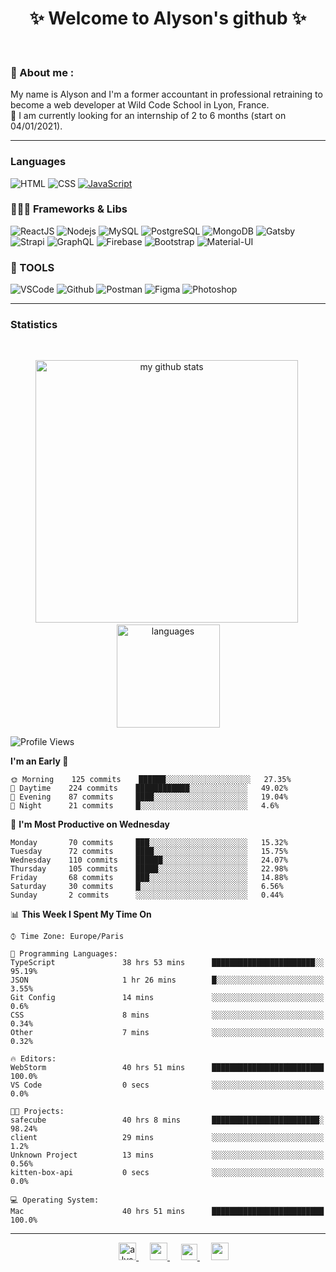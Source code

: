 <h1 align="center">
 ✨ Welcome to Alyson's github ✨
</h1>

<br/>

### 📖 About me :

My name is Alyson and I'm a former accountant in professional retraining to become a web developer at Wild Code School in Lyon, France. <br/>
🎯  I am currently looking for an internship of 2 to 6 months (start on 04/01/2021).

---

### Languages

![HTML](https://img.shields.io/badge/-HTML5-fff?&logo=HTML5)
![CSS](https://img.shields.io/badge/-CSS-fff?&logo=CSS3&logoColor=1572B6)
[![JavaScript](https://img.shields.io/badge/-JavaScript-fff?&logo=JavaScript&logoColor=ddc508)](https://github.com/alyson-b69?tab=repositories&q=&type=&language=javascript)



### 👩🏻‍💻 Frameworks & Libs

![ReactJS](https://img.shields.io/badge/-ReactJS-fff?&logo=React)
![Nodejs](https://img.shields.io/badge/-NodeJs-fff?&logo=node.js)
![MySQL](https://img.shields.io/badge/-MySQL-fff?&logo=MySQL)
![PostgreSQL](https://img.shields.io/badge/-PostgreSQL-fff?&logo=PostgreSQL&logoColor=336791)
![MongoDB](https://img.shields.io/badge/-MongoDB-fff?&logo=MongoDB)
![Gatsby](https://img.shields.io/badge/-Gatsby-fff?&logo=Gatsby&logoColor=8A2BE2)
![Strapi](https://img.shields.io/badge/-Strapi-fff?&logo=Strapi)
![GraphQL](https://img.shields.io/badge/-GraphQL-fff?&logo=GraphQL&logoColor=E10098)
![Firebase](https://img.shields.io/badge/-Firebase-fff?&logo=Firebase)
![Bootstrap](https://img.shields.io/badge/-Bootstrap-fff?&logo=Bootstrap&logoColor=563D7C)
![Material-UI](https://img.shields.io/badge/-MaterialUI-fff?&logo=Material-UI&logoColor=0081CB)

### 🔧 TOOLS

![VSCode](https://img.shields.io/badge/-VSCode-fff?&logo=Visual-studio-code&logoColor=007ACC)
![Github](https://img.shields.io/badge/-Github-fff?&logo=Github&logoColor=181717)
![Postman](https://img.shields.io/badge/-Postman-fff?&logo=Postman)
![Figma](https://img.shields.io/badge/-Figma-fff?&logo=Figma)
![Photoshop](https://img.shields.io/badge/-Photoshop-fff?&logo=Adobe-Photoshop&logoColor=31A8FF)

---

### Statistics

<br>

<p align="center">
<img src="https://github-readme-stats.vercel.app/api?username=alyson-b69&show_icons=true&theme=buefy" alt="my github stats" width="420"/>&nbsp;<img src="https://github-readme-stats.vercel.app/api/top-langs/?username=alyson-b69&layout=compact&theme=buefy" alt="languages" height="165">
</p>

<!--START_SECTION:waka-->
![Profile Views](http://img.shields.io/badge/Profile%20Views-1-blue)

**I'm an Early 🐤** 

```text
🌞 Morning    125 commits    ██████░░░░░░░░░░░░░░░░░░░   27.35% 
🌆 Daytime    224 commits    ████████████░░░░░░░░░░░░░   49.02% 
🌃 Evening    87 commits     ████░░░░░░░░░░░░░░░░░░░░░   19.04% 
🌙 Night      21 commits     █░░░░░░░░░░░░░░░░░░░░░░░░   4.6%

```
📅 **I'm Most Productive on Wednesday** 

```text
Monday       70 commits     ███░░░░░░░░░░░░░░░░░░░░░░   15.32% 
Tuesday      72 commits     ████░░░░░░░░░░░░░░░░░░░░░   15.75% 
Wednesday    110 commits    ██████░░░░░░░░░░░░░░░░░░░   24.07% 
Thursday     105 commits    █████░░░░░░░░░░░░░░░░░░░░   22.98% 
Friday       68 commits     ███░░░░░░░░░░░░░░░░░░░░░░   14.88% 
Saturday     30 commits     █░░░░░░░░░░░░░░░░░░░░░░░░   6.56% 
Sunday       2 commits      ░░░░░░░░░░░░░░░░░░░░░░░░░   0.44%

```


📊 **This Week I Spent My Time On** 

```text
⌚︎ Time Zone: Europe/Paris

💬 Programming Languages: 
TypeScript               38 hrs 53 mins      ███████████████████████░░   95.19% 
JSON                     1 hr 26 mins        █░░░░░░░░░░░░░░░░░░░░░░░░   3.55% 
Git Config               14 mins             ░░░░░░░░░░░░░░░░░░░░░░░░░   0.6% 
CSS                      8 mins              ░░░░░░░░░░░░░░░░░░░░░░░░░   0.34% 
Other                    7 mins              ░░░░░░░░░░░░░░░░░░░░░░░░░   0.32%

🔥 Editors: 
WebStorm                 40 hrs 51 mins      █████████████████████████   100.0% 
VS Code                  0 secs              ░░░░░░░░░░░░░░░░░░░░░░░░░   0.0%

🐱‍💻 Projects: 
safecube                 40 hrs 8 mins       ████████████████████████░   98.24% 
client                   29 mins             ░░░░░░░░░░░░░░░░░░░░░░░░░   1.2% 
Unknown Project          13 mins             ░░░░░░░░░░░░░░░░░░░░░░░░░   0.56% 
kitten-box-api           0 secs              ░░░░░░░░░░░░░░░░░░░░░░░░░   0.0%

💻 Operating System: 
Mac                      40 hrs 51 mins      █████████████████████████   100.0%

```


<!--END_SECTION:waka-->

---

<p align="center">
  &emsp;
 <a href= "https://codesandbox.io/u/alyson-b69" rel="nofollow" target="_blank">
  <img src="https://api.iconify.design/logos-codesandbox.svg" alt="alyson codesandbox" height="28px" width="28px" />
 </a> 
   &emsp;
  <a href="https://alyson-b.netlify.app" rel="nofollow" target="_blank">
    <img src="https://img.icons8.com/material/256/000000/globe--v1.png" width="28px"/>
  </a>
   &emsp;
  <a href="https://linkedin.com/in/alyson-bernabeu-08249a172" rel="nofollow" target="_blank" >
    <img src="https://img.icons8.com/ios-filled/256/000000/linkedin.svg" width="26px"/>
  </a>
  &emsp;
  <a href= "https://instagram.com/alyson.b69" rel="nofollow" target="_blank">
    <img src="https://img.icons8.com/ios-glyphs/256/000000/instagram-new.svg" width="28px"/>
  </a>
</p>
